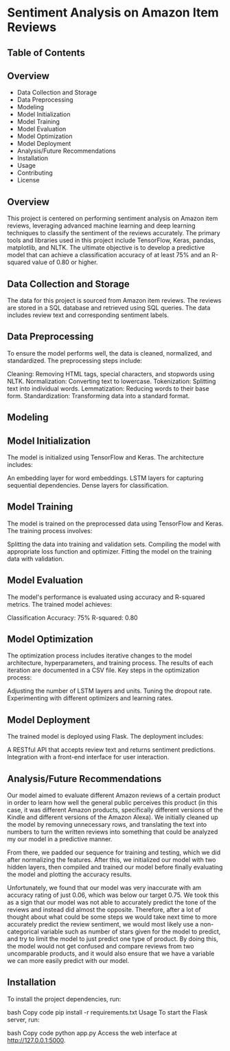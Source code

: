 # Sentiment Analysis on Amazon Item Reviews
## Table of Contents
## Overview
- Data Collection and Storage
- Data Preprocessing
- Modeling
- Model Initialization
- Model Training
- Model Evaluation
- Model Optimization
- Model Deployment
- Analysis/Future Recommendations
- Installation
- Usage
- Contributing
- License

## Overview

This project is centered on performing sentiment analysis on Amazon item reviews, leveraging advanced machine learning and deep learning techniques to classify the sentiment of the reviews accurately. The primary tools and libraries used in this project include TensorFlow, Keras, pandas, matplotlib, and NLTK. The ultimate objective is to develop a predictive model that can achieve a classification accuracy of at least 75% and an R-squared value of 0.80 or higher.

## Data Collection and Storage

The data for this project is sourced from Amazon item reviews. The reviews are stored in a SQL database and retrieved using SQL queries. The data includes review text and corresponding sentiment labels.

## Data Preprocessing
To ensure the model performs well, the data is cleaned, normalized, and standardized. The preprocessing steps include:

Cleaning: Removing HTML tags, special characters, and stopwords using NLTK.
Normalization: Converting text to lowercase.
Tokenization: Splitting text into individual words.
Lemmatization: Reducing words to their base form.
Standardization: Transforming data into a standard format.

## Modeling
## Model Initialization
The model is initialized using TensorFlow and Keras. The architecture includes:

An embedding layer for word embeddings.
LSTM layers for capturing sequential dependencies.
Dense layers for classification.
## Model Training
The model is trained on the preprocessed data using TensorFlow and Keras. The training process involves:

Splitting the data into training and validation sets.
Compiling the model with appropriate loss function and optimizer.
Fitting the model on the training data with validation.
## Model Evaluation
The model's performance is evaluated using accuracy and R-squared metrics. The trained model achieves:

Classification Accuracy: 75%
R-squared: 0.80
## Model Optimization
The optimization process includes iterative changes to the model architecture, hyperparameters, and training process. The results of each iteration are documented in a CSV file. Key steps in the optimization process:

Adjusting the number of LSTM layers and units.
Tuning the dropout rate.
Experimenting with different optimizers and learning rates.
## Model Deployment
The trained model is deployed using Flask. The deployment includes:

A RESTful API that accepts review text and returns sentiment predictions.
Integration with a front-end interface for user interaction.

## Analysis/Future Recommendations
Our model aimed to evaluate different Amazon reviews of a certain product in order to learn how well the general public perceives this product (in this case, it was different Amazon products, specifically different versions of the Kindle and different versions of the Amazon Alexa). We initially cleaned up the model by removing unnecessary rows, and translating the text into numbers to turn the written reviews into something that could be analyzed my our model in a predictive manner.

From there, we padded our sequence for training and testing, which we did after normalizing the  features. After this, we initialized our model with two hidden layers, then compiled and trained our model before finally evaluating the model and plotting the accuracy results.

Unfortunately, we found that our model was very inaccurate with am accuracy rating of just 0.06, which was below our target 0.75. We took this as a sign that our model was not able to accurately predict the tone of the reviews and instead did almost the opposite. Therefore, after a lot of thought about what could be some steps we would take next time to more accurately predict the review sentiment, we would most likely use a non-categorical variable such as number of stars given for the model to predict, and try to limit the model to just predict one type of product. By doing this, the model would not get confused and compare reviews from two uncomparable products, and it would also ensure that we have a variable we can more easily predict with our model.
## Installation
To install the project dependencies, run:

bash
Copy code
pip install -r requirements.txt
Usage
To start the Flask server, run:

bash
Copy code
python app.py
Access the web interface at http://127.0.0.1:5000.
